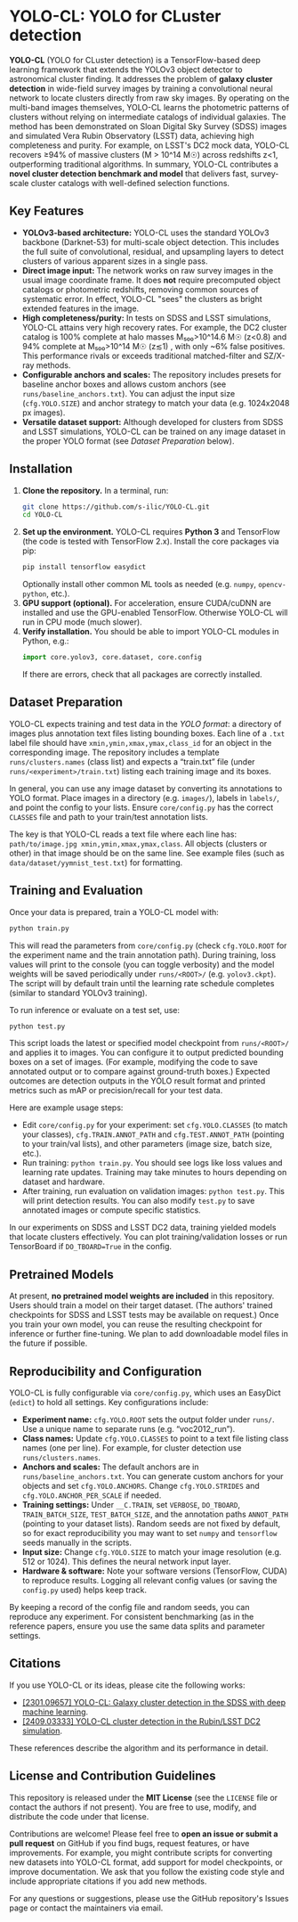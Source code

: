 # YOLO-CL: YOLO for CLuster detection

**YOLO-CL** (YOLO for CLuster detection) is a TensorFlow-based deep learning framework that extends the YOLOv3 object detector to astronomical cluster finding.  It addresses the problem of **galaxy cluster detection** in wide-field survey images by training a convolutional neural network to locate clusters directly from raw sky images.  By operating on the multi-band images themselves, YOLO-CL learns the photometric patterns of clusters without relying on intermediate catalogs of individual galaxies.  The method has been demonstrated on Sloan Digital Sky Survey (SDSS) images and simulated Vera Rubin Observatory (LSST) data, achieving high completeness and purity.  For example, on LSST's DC2 mock data, YOLO-CL recovers ≥94% of massive clusters (M > 10^14 M☉) across redshifts z<1, outperforming traditional algorithms.  In summary, YOLO-CL contributes a **novel cluster detection benchmark and model** that delivers fast, survey-scale cluster catalogs with well-defined selection functions.

## Key Features

- **YOLOv3-based architecture:** YOLO-CL uses the standard YOLOv3 backbone (Darknet-53) for multi-scale object detection.  This includes the full suite of convolutional, residual, and upsampling layers to detect clusters of various apparent sizes in a single pass.
- **Direct image input:** The network works on raw survey images in the usual image coordinate frame.  It does **not** require precomputed object catalogs or photometric redshifts, removing common sources of systematic error.  In effect, YOLO-CL "sees" the clusters as bright extended features in the image.
- **High completeness/purity:** In tests on SDSS and LSST simulations, YOLO-CL attains very high recovery rates.  For example, the DC2 cluster catalog is 100% complete at halo masses M₅₀₀>10^14.6 M☉ (z<0.8) and 94% complete at M₅₀₀>10^14 M☉ (z≲1) , with only ~6% false positives.  This performance rivals or exceeds traditional matched-filter and SZ/X-ray methods.
- **Configurable anchors and scales:** The repository includes presets for baseline anchor boxes and allows custom anchors (see `runs/baseline_anchors.txt`).  You can adjust the input size (`cfg.YOLO.SIZE`) and anchor strategy to match your data (e.g. 1024x2048 px images).
- **Versatile dataset support:** Although developed for clusters from SDSS and LSST simulations, YOLO-CL can be trained on any image dataset in the proper YOLO format (see *Dataset Preparation* below).

## Installation

1. **Clone the repository.** In a terminal, run:
   ```bash
   git clone https://github.com/s-ilic/YOLO-CL.git
   cd YOLO-CL
   ```
2. **Set up the environment.** YOLO-CL requires **Python 3** and TensorFlow (the code is tested with TensorFlow 2.x). Install the core packages via pip:
   ```bash
   pip install tensorflow easydict
   ```
   Optionally install other common ML tools as needed (e.g. `numpy`, `opencv-python`, etc.).
3. **GPU support (optional).** For acceleration, ensure CUDA/cuDNN are installed and use the GPU-enabled TensorFlow. Otherwise YOLO-CL will run in CPU mode (much slower).
4. **Verify installation.** You should be able to import YOLO-CL modules in Python, e.g.:
   ```python
   import core.yolov3, core.dataset, core.config
   ```
   If there are errors, check that all packages are correctly installed.

## Dataset Preparation

YOLO-CL expects training and test data in the *YOLO format*: a directory of images plus annotation text files listing bounding boxes. Each line of a `.txt` label file should have `xmin,ymin,xmax,ymax,class_id` for an object in the corresponding image. The repository includes a template `runs/clusters.names` (class list) and expects a “train.txt” file (under `runs/<experiment>/train.txt`) listing each training image and its boxes.

In general, you can use any image dataset by converting its annotations to YOLO format. Place images in a directory (e.g. `images/`), labels in `labels/`, and point the config to your lists. Ensure `core/config.py` has the correct `CLASSES` file and path to your train/test annotation lists.

The key is that YOLO-CL reads a text file where each line has: `path/to/image.jpg xmin,ymin,xmax,ymax,class`. All objects (clusters or other) in that image should be on the same line. See example files (such as `data/dataset/yymnist_test.txt`) for formatting.

## Training and Evaluation

Once your data is prepared, train a YOLO-CL model with:
```bash
python train.py
```
This will read the parameters from `core/config.py` (check `cfg.YOLO.ROOT` for the experiment name and the train annotation path). During training, loss values will print to the console (you can toggle verbosity) and the model weights will be saved periodically under `runs/<ROOT>/` (e.g. `yolov3.ckpt`). The script will by default train until the learning rate schedule completes (similar to standard YOLOv3 training).

To run inference or evaluate on a test set, use:
```bash
python test.py
```
This script loads the latest or specified model checkpoint from `runs/<ROOT>/` and applies it to images. You can configure it to output predicted bounding boxes on a set of images. (For example, modifying the code to save annotated output or to compare against ground-truth boxes.) Expected outcomes are detection outputs in the YOLO result format and printed metrics such as mAP or precision/recall for your test data.

Here are example usage steps:

- Edit `core/config.py` for your experiment: set `cfg.YOLO.CLASSES` (to match your classes), `cfg.TRAIN.ANNOT_PATH` and `cfg.TEST.ANNOT_PATH` (pointing to your train/val lists), and other parameters (image size, batch size, etc.).
- Run training: `python train.py`. You should see logs like loss values and learning rate updates. Training may take minutes to hours depending on dataset and hardware.
- After training, run evaluation on validation images: `python test.py`. This will print detection results. You can also modify `test.py` to save annotated images or compute specific statistics.

In our experiments on SDSS and LSST DC2 data, training yielded models that locate clusters effectively. You can plot training/validation losses or run TensorBoard if `DO_TBOARD=True` in the config.

## Pretrained Models

At present, **no pretrained model weights are included** in this repository. Users should train a model on their target dataset. (The authors' trained checkpoints for SDSS and LSST tests may be available on request.) Once you train your own model, you can reuse the resulting checkpoint for inference or further fine-tuning. We plan to add downloadable model files in the future if possible.

## Reproducibility and Configuration

YOLO-CL is fully configurable via `core/config.py`, which uses an EasyDict (`edict`) to hold all settings. Key configurations include:

- **Experiment name:** `cfg.YOLO.ROOT` sets the output folder under `runs/`. Use a unique name to separate runs (e.g. “voc2012_run”).
- **Class names:** Update `cfg.YOLO.CLASSES` to point to a text file listing class names (one per line). For example, for cluster detection use `runs/clusters.names`.
- **Anchors and scales:** The default anchors are in `runs/baseline_anchors.txt`. You can generate custom anchors for your objects and set `cfg.YOLO.ANCHORS`. Change `cfg.YOLO.STRIDES` and `cfg.YOLO.ANCHOR_PER_SCALE` if needed.
- **Training settings:** Under `__C.TRAIN`, set `VERBOSE`, `DO_TBOARD`, `TRAIN_BATCH_SIZE`, `TEST_BATCH_SIZE`, and the annotation paths `ANNOT_PATH` (pointing to your dataset lists). Random seeds are not fixed by default, so for exact reproducibility you may want to set `numpy` and `tensorflow` seeds manually in the scripts.
- **Input size:** Change `cfg.YOLO.SIZE` to match your image resolution (e.g. 512 or 1024). This defines the neural network input layer.
- **Hardware & software:** Note your software versions (TensorFlow, CUDA) to reproduce results. Logging all relevant config values (or saving the `config.py` used) helps keep track.

By keeping a record of the config file and random seeds, you can reproduce any experiment. For consistent benchmarking (as in the reference papers, ensure you use the same data splits and parameter settings.

## Citations

If you use YOLO-CL or its ideas, please cite the following works:

- [[2301.09657] YOLO-CL: Galaxy cluster detection in the SDSS with deep machine learning](https://arxiv.org/abs/2301.09657).
- [[2409.03333] YOLO-CL cluster detection in the Rubin/LSST DC2 simulation](https://arxiv.org/abs/2409.03333).

These references describe the algorithm and its performance in detail.

## License and Contribution Guidelines

This repository is released under the **MIT License** (see the `LICENSE` file or contact the authors if not present). You are free to use, modify, and distribute the code under that license.

Contributions are welcome! Please feel free to **open an issue or submit a pull request** on GitHub if you find bugs, request features, or have improvements.  For example, you might contribute scripts for converting new datasets into YOLO-CL format, add support for model checkpoints, or improve documentation. We ask that you follow the existing code style and include appropriate citations if you add new methods.

For any questions or suggestions, please use the GitHub repository's Issues page or contact the maintainers via email.